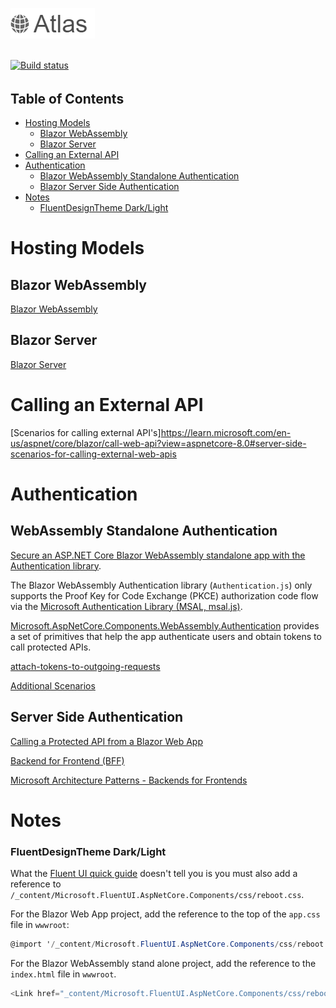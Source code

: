 ![Alt text](/readme-images/Atlas.png?raw=true "Atlas") 

<!-- 
###### .NET 7.0, Blazor WebAssembly, Blazor Server, ASP.NET Core Web API, Auth0, MudBlazor, Entity Framework Core, MS SQL Server, SQLite 
######
-->

\
[![Build status](https://ci.appveyor.com/api/projects/status/qx6pbauk9bfpopst?svg=true)](https://ci.appveyor.com/project/grantcolley/atlas)
###### 

## Table of Contents
* [Hosting Models](#hosting-models)
  * [Blazor WebAssembly](#blazor-webassembly)
  * [Blazor Server](#blazor-server)
* [Calling an External API](#calling-an-external-api) 
* [Authentication](#authentication)
  * [Blazor WebAssembly Standalone Authentication](#webassembly-standalone-authentication)
  * [Blazor Server Side Authentication](#server-side-authentication)
* [Notes](#notes)
    * [FluentDesignTheme Dark/Light](#fluentdesigntheme-darklight) 

# Hosting Models
## Blazor WebAssembly
[Blazor WebAssembly](https://learn.microsoft.com/en-us/aspnet/core/blazor/hosting-models?view=aspnetcore-8.0#blazor-webassembly)

## Blazor Server
[Blazor Server](https://learn.microsoft.com/en-us/aspnet/core/blazor/hosting-models?view=aspnetcore-8.0#blazor-server)

# Calling an External API
[Scenarios for calling external API's]https://learn.microsoft.com/en-us/aspnet/core/blazor/call-web-api?view=aspnetcore-8.0#server-side-scenarios-for-calling-external-web-apis

# Authentication
## WebAssembly Standalone Authentication
[Secure an ASP.NET Core Blazor WebAssembly standalone app with the Authentication library](https://learn.microsoft.com/en-us/aspnet/core/blazor/security/webassembly/standalone-with-authentication-library).

The Blazor WebAssembly Authentication library (`Authentication.js`) only supports the Proof Key for Code Exchange (PKCE) authorization code flow via the [Microsoft Authentication Library (MSAL, msal.js)](https://learn.microsoft.com/en-us/entra/identity-platform/msal-overview).

[Microsoft.AspNetCore.Components.WebAssembly.Authentication](https://www.nuget.org/packages/Microsoft.AspNetCore.Components.WebAssembly.Authentication) provides a set of primitives that help the app authenticate users and obtain tokens to call protected APIs.

[attach-tokens-to-outgoing-requests](https://learn.microsoft.com/en-us/aspnet/core/blazor/security/webassembly/additional-scenarios?view=aspnetcore-8.0#attach-tokens-to-outgoing-requests)

[Additional Scenarios](https://learn.microsoft.com/en-us/aspnet/core/blazor/security/webassembly/additional-scenarios)

## Server Side Authentication

[Calling a Protected API from a Blazor Web App](https://auth0.com/blog/call-protected-api-from-blazor-web-app/)

[Backend for Frontend (BFF)](https://datatracker.ietf.org/doc/html/draft-ietf-oauth-browser-based-apps#name-backend-for-frontend-bff)

[Microsoft Architecture Patterns - Backends for Frontends](https://learn.microsoft.com/en-us/azure/architecture/patterns/backends-for-frontends)

# Notes
### FluentDesignTheme Dark/Light
What the [Fluent UI quick guide](https://fluentui-blazor.net/DesignTheme) doesn't tell you is you must also add a reference to `/_content/Microsoft.FluentUI.AspNetCore.Components/css/reboot.css`.

For the Blazor Web App project, add the reference to the top of the `app.css` file in `wwwroot`:
```C#
@import '/_content/Microsoft.FluentUI.AspNetCore.Components/css/reboot.css';
```

For the Blazor WebAssembly stand alone project, add the reference to the `index.html` file in `wwwroot`.
```C#
<Link href="_content/Microsoft.FluentUI.AspNetCore.Components/css/reboot.css" rel="stylesheet" />
```
